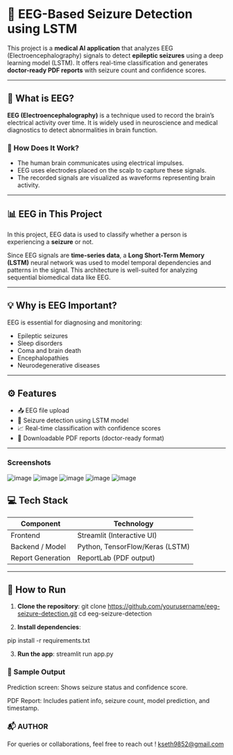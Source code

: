 # 🧠 EEG-Based Seizure Detection using LSTM

This project is a **medical AI application** that analyzes EEG (Electroencephalography) signals to detect **epileptic seizures** using a deep learning model (LSTM). It offers real-time classification and generates **doctor-ready PDF reports** with seizure count and confidence scores.

---

## 📌 What is EEG?

**EEG (Electroencephalography)** is a technique used to record the brain’s electrical activity over time. It is widely used in neuroscience and medical diagnostics to detect abnormalities in brain function.

### 🧬 How Does It Work?
- The human brain communicates using electrical impulses.
- EEG uses electrodes placed on the scalp to capture these signals.
- The recorded signals are visualized as waveforms representing brain activity.

---

## 📊 EEG in This Project

In this project, EEG data is used to classify whether a person is experiencing a **seizure** or not.

Since EEG signals are **time-series data**, a **Long Short-Term Memory (LSTM)** neural network was used to model temporal dependencies and patterns in the signal. This architecture is well-suited for analyzing sequential biomedical data like EEG.

---

## 💡 Why is EEG Important?

EEG is essential for diagnosing and monitoring:
- Epileptic seizures
- Sleep disorders
- Coma and brain death
- Encephalopathies
- Neurodegenerative diseases

---

## ⚙️ Features

- 📤 EEG file upload
- 🤖 Seizure detection using LSTM model
- 📈 Real-time classification with confidence scores
- 📄 Downloadable PDF reports (doctor-ready format)

---
### Screenshots
![image](https://github.com/user-attachments/assets/b69f082b-36d5-4b18-9b3a-76d5cae184b5)
![image](https://github.com/user-attachments/assets/cd11ecea-fe62-47c4-9698-92da20d60284)
![image](https://github.com/user-attachments/assets/5afce8dc-b467-478b-8098-9c24401bdb82)
![image](https://github.com/user-attachments/assets/c6550a59-a9f8-4b90-ae4d-759c2279cdec)
![image](https://github.com/user-attachments/assets/ff9e7b17-e5c7-4bf5-9af2-82bcd2948fc1)

## 💻 Tech Stack

| Component        | Technology               |
|------------------|---------------------------|
| Frontend         | Streamlit (Interactive UI)|
| Backend / Model  | Python, TensorFlow/Keras (LSTM) |
| Report Generation| ReportLab (PDF output)    |

---

## 🚀 How to Run

1. **Clone the repository**:
   git clone https://github.com/yourusername/eeg-seizure-detection.git
   cd eeg-seizure-detection


2. **Install dependencies**:

pip install -r requirements.txt


3. **Run the app**:
streamlit run app.py

### 📂 Sample Output
Prediction screen: Shows seizure status and confidence score.

PDF Report: Includes patient info, seizure count, model prediction, and timestamp.



### 📬 AUTHOR
For queries or collaborations, feel free to reach out !
kseth9852@gmail.com










